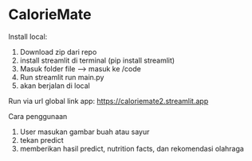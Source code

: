 # CalorieMate

Install local:
1. Download zip dari repo
2. install streamlit di terminal (pip install streamlit)
3. Masuk folder file --> masuk ke /code
4. Run streamlit run main.py
5. akan berjalan di local

Run via url global
link app:
https://caloriemate2.streamlit.app


Cara penggunaan
1. User masukan gambar buah atau sayur
2. tekan predict
3. memberikan hasil predict, nutrition facts, dan rekomendasi olahraga
